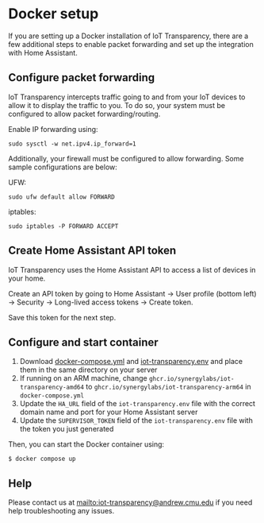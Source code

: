 # Docker setup

If you are setting up a Docker installation of IoT Transparency, there are a few additional steps to enable packet forwarding and set up the integration with Home Assistant.

## Configure packet forwarding

IoT Transparency intercepts traffic going to and from your IoT devices to allow it to display the traffic to you.
To do so, your system must be configured to allow packet forwarding/routing.

Enable IP forwarding using:

```
sudo sysctl -w net.ipv4.ip_forward=1
```

Additionally, your firewall must be configured to allow forwarding.
Some sample configurations are below:

UFW:

```
sudo ufw default allow FORWARD
```

iptables:

```
sudo iptables -P FORWARD ACCEPT
```

## Create Home Assistant API token

IoT Transparency uses the Home Assistant API to access a list of devices in your home.

Create an API token by going to Home Assistant -> User profile (bottom left) -> Security -> Long-lived access tokens -> Create token.

Save this token for the next step.

## Configure and start container

1. Download [docker-compose.yml](docker-compose.yml) and [iot-transparency.env](iot-transparency.env) and place them in the same directory on your server
2. If running on an ARM machine, change `ghcr.io/synergylabs/iot-transparency-amd64` to `ghcr.io/synergylabs/iot-transparency-arm64` in `docker-compose.yml`
3. Update the `HA_URL` field of the `iot-transparency.env` file with the correct domain name and port for your Home Assistant server
4. Update the `SUPERVISOR_TOKEN` field of the `iot-transparency.env` file with the token you just generated

Then, you can start the Docker container using:

```
$ docker compose up
```

## Help

Please contact us at [mailto:iot-transparency@andrew.cmu.edu](iot-transparency@andrew.cmu.edu) if you need help troubleshooting any issues.
